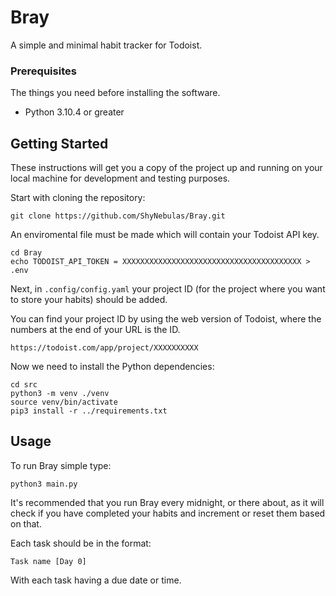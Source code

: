 # Bray
A simple and minimal habit tracker for Todoist.

### Prerequisites

The things you need before installing the software.

- Python 3.10.4 or greater

## Getting Started

These instructions will get you a copy of the project up and running on your local machine for development and testing purposes. 

Start with cloning the repository:

```git clone https://github.com/ShyNebulas/Bray.git```

An enviromental file must be made which will contain your Todoist API key.

```
cd Bray
echo TODOIST_API_TOKEN = XXXXXXXXXXXXXXXXXXXXXXXXXXXXXXXXXXXXXXXX > .env
```

Next, in ``.config/config.yaml`` your project ID (for the project where you want to store your habits) should be added. 

You can find your project ID by using the web version of Todoist, where the numbers at the end of your URL is the ID.

```
https://todoist.com/app/project/XXXXXXXXXX
```

Now we need to install the Python dependencies:

```
cd src
python3 -m venv ./venv
source venv/bin/activate
pip3 install -r ../requirements.txt
```

## Usage

To run Bray simple type:

```
python3 main.py
```

It's recommended that you run Bray every midnight, or there about,  as it will check if you have completed your habits and increment or reset them based on that.

Each task should be in the format:

```
Task name [Day 0]
```

With each task having a due date or time.